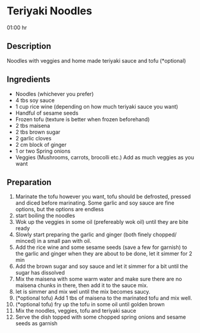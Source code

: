 # Teriyaki Noodles

01:00 hr

## Description

Noodles with veggies and home made teriyaki sauce and tofu (\*optional)

## Ingredients

- Noodles (whichever you prefer)
- 4 tbs soy sauce
- 1 cup rice wine (depending on how much teriyaki sauce you want)
- Handful of sesame seeds
- Frozen tofu (texture is better when frozen beforehand)
- 2 tbs maisena
- 2 tbs brown sugar
- 2 garlic cloves
- 2 cm block of ginger
- 1 or two Spring onions
- Veggies (Mushrooms, carrots, brocolli etc.) Add as much veggies as you want

## Preparation

1. Marinate the tofu however you want, tofu should be defrosted, pressed and diced before marinating. Some garlic and soy sauce are fine options, but the options are endless
2. start boiling the noodles
3. Wok up the veggies in some oil (prefereably wok oil) until they are bite ready
4. Slowly start preparing the garlic and ginger (both finely chopped/ minced) in a small pan with oil.
5. Add the rice wine and some sesame seeds (save a few for garnish) to the garlic and ginger when they are about to be done, let it simmer for 2 min
6. Add the brown sugar and soy sauce and let it simmer for a bit until the sugar has dissolved
7. Mix the maisena with some warm water and make sure there are no maisena chunks in there, then add it to the sauce mix.
8. let is simmer and mix wel until the mix becomes saucy.
9. (\*optional tofu) Add 1 tbs of maisena to the marinated tofu and mix well.
10. (\*optional tofu) fry up the tofu in some oil until golden brown
11. Mix the noodles, veggies, tofu and teriyaki sauce
12. Serve the dish topped with some chopped spring onions and sesame seeds as garnish

